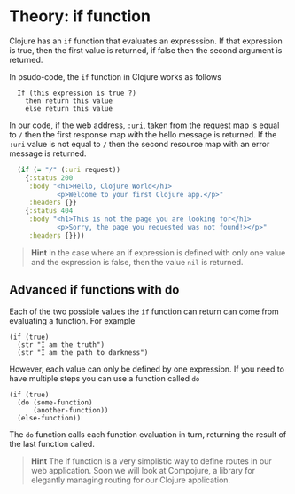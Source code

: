 # Theory: if function 

Clojure has an `if` function that evaluates an expresssion.  If that expression is true, then the first value is returned, if false then the second argument is returned.

In psudo-code, the `if` function in Clojure works as follows

```
  If (this expression is true ?)
    then return this value
    else return this value
```

In our code, if the web address, `:uri`, taken from the request map is equal to `/` then the first response map with the hello message is returned.  If the `:uri` value is not equal to `/` then the second resource map with an error message is returned.


```clojure
  (if (= "/" (:uri request))
    {:status 200
     :body "<h1>Hello, Clojure World</h1>
            <p>Welcome to your first Clojure app.</p>"
     :headers {}}
    {:status 404
     :body "<h1>This is not the page you are looking for</h1>
            <p>Sorry, the page you requested was not found!></p>"
     :headers {}}))
```


> **Hint** In the case where an if expression is defined with only one value and the expression is false, then the value `nil` is returned.

## Advanced if functions with do

Each of the two possible values the `if` function can return can come from evaluating a function.  For example

```
(if (true)
  (str "I am the truth")
  (str "I am the path to darkness") 
```

However, each value can only be defined by one expression.  If you need to have multiple steps you can use a function called `do`


```
(if (true)
  (do (some-function)
      (another-function))
  (else-function))
```

The `do` function calls each function evaluation in turn, returning the result of the last function called. 

> **Hint** The if function is a very simplistic way to define routes in our web application.  Soon we will look at Compojure, a library for elegantly managing routing for our Clojure application.

